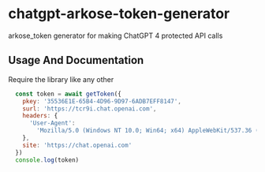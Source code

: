 # chatgpt-arkose-token-generator
arkose_token generator for making ChatGPT 4 protected API calls 

## Usage And Documentation
Require the library like any other
```js
  const token = await getToken({
    pkey: '35536E1E-65B4-4D96-9D97-6ADB7EFF8147',
    surl: 'https://tcr9i.chat.openai.com',
    headers: {
      'User-Agent':
        'Mozilla/5.0 (Windows NT 10.0; Win64; x64) AppleWebKit/537.36 (KHTML, like Gecko) Chrome/110.0.0.0 Safari/537.36',
    },
    site: 'https://chat.openai.com'
  })
  console.log(token)
```
